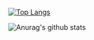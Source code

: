 [![Top Langs](https://github-readme-stats.vercel.app/api/top-langs/?username=Incipe-win&langs_count=9)](https://github.com/anuraghazra/github-readme-stats)

![Anurag's github stats](https://github-readme-stats.vercel.app/api?username=Incipe-win&show_icons=true&theme=radical)

<!--
**Incipe-win/Incipe-win** is a ✨ _special_ ✨ repository because its `README.md` (this file) appears on your GitHub profile.

Here are some ideas to get you started:

- 🔭 I’m currently working on ...
- 🌱 I’m currently learning ...
- 👯 I’m looking to collaborate on ...
- 🤔 I’m looking for help with ...
- 💬 Ask me about ...
- 📫 How to reach me: ...
- 😄 Pronouns: ...
- ⚡ Fun fact: ...
-->
